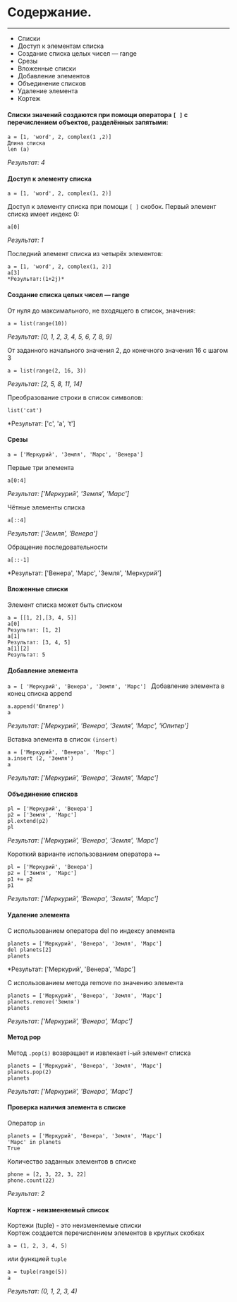# Содержание.
***
- Списки
-	Доступ к элементам списка
-	Создание списка целых чисел — range
-	Срезы
-	Вложенные списки
-	Добавление элементов
-	Объединение списков
-	Удаление элемента
-	Кортеж 

#### Списки значений создаются при помощи оператора ``[ ]`` с перечислением объектов, разделённых запятыми:
```
а = [1, 'word', 2, complex(1 ,2)]
Длина списка
len (а)
```
*Результат: 4*

#### Доступ к элементу списка
```
а = [1, 'word', 2, complex(1, 2)]
```

Доступ к элементу списка при помощи ``[ ]`` скобок.
Первый элемент списка имеет индекс 0:
```
a[0]
```

*Результат: 1*

Последний элемент списка из четырёх элементов:

```
а = [1, 'word', 2, complex(1, 2)]
a[3]
*Результат:(1+2j)*
```

#### Создание списка целых чисел — range
От нуля до максимального, не входящего в список, значения:
```
a = list(range(10))
```

*Результат: [0, 1, 2, 3, 4, 5, 6, 7, 8, 9]*


От заданного начального значения 2, до конечного значения 16 с шагом 3
```
a = list(range(2, 16, 3))
```

*Результат: [2, 5, 8, 11, 14]*

Преобразование строки в список символов:

```
list('cat')
```

*Результат: ['c', 'a', 't']

#### Срезы

```
a = ['Меркурий', 'Земля', 'Марс', 'Венера']
```

Первые три элемента

```
a[0:4]
```
*Результат: ['Меркурий', 'Земля', 'Марс']*

Чётные элементы списка

```
a[::4]
```
*Результат: ['Земля', 'Венера']*

Обращение последовательности

```
a[::-1]
```
*Результат: ['Венера', 'Марс', 'Земля', 'Меркурий']

####  Вложенные списки

Элемент списка может быть списком

```
a = [[1, 2],[3, 4, 5]]
a[0]
Результат: [1, 2]
a[1]
Результат: [3, 4, 5]
a[1][2]
Результат: 5
```

#### Добавление элемента

``а = [ 'Меркурий', 'Венера', 'Земля', 'Марс'] ``
Добавление элемента в конец списка append
```
a.append('Юпитер')
а
```
*Результат: ['Меркурий', 'Венера', 'Земля', 'Марс', 'Юпитер']* 

Вставка элемента в список ``(insert)``

```
а = ['Меркурий', 'Венера', 'Марс']
а.insert (2, 'Земля')
а
```
*Результат: ['Меркурий', 'Венера', 'Земля', 'Марс']* 

#### Объединение списков

```
pl = ['Меркурий', 'Венера'] 
р2 = ['Земля', 'Марс']
pl.extend(р2)
pl
```
*Результат: ['Меркурий', 'Венера', 'Земля', 'Марс']*

Короткий варианте использованием оператора ``+=``

```
pl = ['Меркурий', 'Венера']
р2 = ['Земля', 'Марс']
р1 += р2
p1
```
*Результат: ['Меркурий', 'Венера', 'Земля', 'Марс']*

#### Удаление элемента

С использованием оператора del по индексу элемента
```
planets = ['Меркурий', 'Венера', 'Земля', 'Марс']
del planets[2]
planets
```
*Результат: ['Меркурий', 'Венера', 'Марс']

С использованием метода remove по значению элемента

```
planets = ['Меркурий', 'Венера', 'Земля', 'Марс']
planets.remove('Земля')
planets
```
*Результат: ['Меркурий', 'Венера', 'Марс']*

#### Метод pop

Метод ``.pop(i)`` возвращает и извлекает i-ый элемент списка

```
planets = ['Меркурий', 'Венера', 'Земля', 'Марс']
planets.pop(2)
planets
```
*Результат: ['Меркурий', 'Венера', 'Марс']*

#### Проверка наличия элемента в списке

Оператор ``in``

```
planets = ['Меркурий', 'Венера', 'Земля', 'Марс']
'Марс' in planets
True
```

Количество заданных элементов в списке

```
phone = [2, 3, 22, 3, 22]
phone.count(22)
```
*Результат: 2*

#### Кортеж - неизменяемый список
Кортежи (tuple) - это неизменяемые списки<br>
Кортеж создается перечислением элементов в круглых скобках

``a = (1, 2, 3, 4, 5)``

или функцией ``tuple``

```
a = tuple(range(5))
a
```
*Результат: (0, 1, 2, 3, 4)*



















